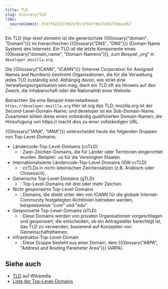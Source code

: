 ```yaml
---
title: TLD
slug: Glossary/TLD
l10n:
  sourceCommit: 2547f622337d6cbf8c3794776b17ed377d6aad57
---
```


Ein TLD (_top-level domain_) ist die generischste {{Glossary("domain", "Domain")}} im hierarchischen {{Glossary("DNS", "DNS")}} (Domain Name System) des Internets. Ein TLD ist die letzte Komponente eines {{Glossary("domain_name", "Domain-Namens")}}, zum Beispiel „org“ in `developer.mozilla.org`.

Die {{Glossary("ICANN", "ICANN")}} (Internet Corporation for Assigned Names and Numbers) bestimmt Organisationen, die für die Verwaltung jedes TLD zuständig sind. Abhängig davon, wie strikt eine Verwaltungsorganisation sein mag, dient ein TLD oft als Hinweis auf den Zweck, die Inhaberschaft oder die Nationalität einer Website.

Betrachten Sie eine Beispiel-Internetadresse: `https://developer.mozilla.org`
Hier ist org das TLD; mozilla.org ist der Second-Level-Domain-Name; und developer ist ein Sub-Domain-Name. Zusammen bilden diese einen vollständig qualifizierten Domain-Namen; die Hinzufügung von https\:// macht dies zu einer vollständigen URL.

{{Glossary("IANA", "IANA")}} unterscheidet heute die folgenden Gruppen von Top-Level-Domains:

- Ländercode-Top-Level-Domains (ccTLD)
  - : Zwei-Zeichen-Domains, die für Länder oder Territorien eingerichtet wurden. Beispiel: _.us_ für die Vereinigten Staaten.
- Internationalisierte Ländercode-Top-Level-Domains (IDN ccTLD)
  - : ccTLDs in nicht-lateinischen Zeichensätzen (z.B. Arabisch oder Chinesisch).
- Generische Top-Level-Domains (gTLD)
  - : Top-Level-Domains mit drei oder mehr Zeichen.
- Nicht gesponserte Top-Level-Domains
  - : Domains, die direkt unter den von ICANN für die globale Internet-Community festgelegten Richtlinien betrieben werden, beispielsweise "com" und "edu".
- Gesponserte Top-Level-Domains (sTLD)
  - : Diese Domains werden von privaten Organisationen vorgeschlagen und gesponsert, die entscheiden, ob ein Antragsteller berechtigt ist, das TLD zu verwenden, basierend auf Konzepten von Gemeinschaftsthemen.
- Infrastruktur-Top-Level-Domain
  - : Diese Gruppe besteht aus einer Domain, dem {{Glossary("ARPA", "Address and Routing Parameter Area")}} (ARPA).

## Siehe auch

- [TLD](https://en.wikipedia.org/wiki/TLD) auf Wikipedia
- [Liste der Top-Level-Domains](https://www.iana.org/domains/root/db)
